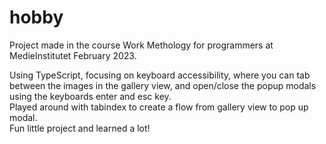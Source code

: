 # hobby
   Project made in the course Work Methology for programmers at MedieInstitutet February 2023.

 Using TypeScript, focusing on keyboard accessibility, 
      where you can tab between the images in the gallery view, 
      and open/close the popup modals using the keyboards enter and esc key.<br>
      Played around with tabindex to create a flow from gallery view to pop up modal.<br>
      Fun little project and learned a lot!<br><br>

